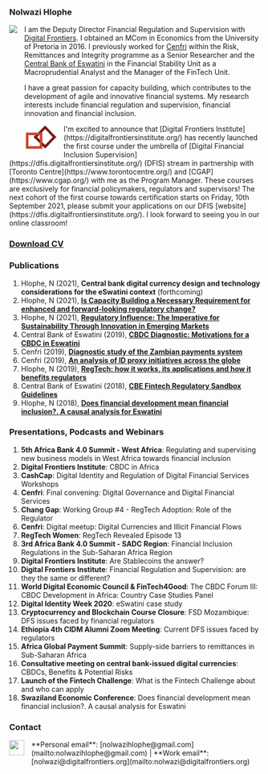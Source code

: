 ### **Nolwazi Hlophe**
<dl>
<img src="LwaziMabhengu_01.jpg" style="border: 0pt none; margin-bottom: 1em; float: left; margin-right: 1em;" height="200">
<p style="text-align: left;">
</p>
</dl>

I am the Deputy Director Financial Regulation and Supervision with [Digital Frontiers](https://digitalfrontiers.org/). I obtained an MCom in Economics from the University of Pretoria in 2016. I previously worked for [Cenfri](https://cenfri.org/) within the Risk, Remittances and Integrity programme as a Senior Researcher and the [Central Bank of Eswatini](http://www.centralbank.org.sz/) in the Financial Stability Unit as a Macroprudential Analyst and the Manager of the FinTech Unit.



I have a great passion for capacity building, which contributes to the development of agile and innovative financial systems. My research interests include financial regulation and supervision, financial innovation and financial inclusion. 


<dl>
<img src="20210720_063354.jpg" style="border: 0pt none; margin-bottom: 1em; float: left; margin-right: 1em;" height="50">
<p style="text-align: left;">
</p>
</dl>
I'm excited to announce that [Digital Frontiers Institute](https://digitalfrontiersinstitute.org/) has recently launched the first course under the umbrella of [Digital Financial Inclusion Supervision](https://dfis.digitalfrontiersinstitute.org/) (DFIS) stream in partnership with [Toronto Centre](https://www.torontocentre.org/) and [CGAP](https://www.cgap.org/) with me as the Program Manager. These courses are exclusively for financial policymakers, regulators and supervisors! The next cohort of the first course towards certification starts on Friday, 10th September 2021, please submit your applications on our DFIS [website](https://dfis.digitalfrontiersinstitute.org/). I look forward to seeing you in our online classroom!



### [**Download CV**](https://www.dropbox.com/s/adyje70ohuctg09/NolwaziHlophe_CV.pdf?dl=0)


### **Publications**
1. Hlophe, N (2021), **Central bank digital currency design and technology considerations for the eSwatini context** (forthcoming)
2. Hlophe, N (2021), [**Is Capacity Building a Necessary Requirement for enhanced and forward-looking regulatory change?**](https://issuu.com/digitalbankerafrica/docs/digital_banker_africa_spring_2021)
3. Hlophe, N (2021), [**Regulatory Influence: The Imperative for Sustainability Through Innovation in Emerging Markets**](https://regtechafrica.com/regetechafrica-magazine/) 
4. Central Bank of Eswatini (2019), [**CBDC Diagnostic: Motivations for a CBDC in Eswatini**](https://www.centralbank.org.sz/fintech/cbdc/CBE-Cenfri%20CBDC%20Diagnostic_Phase1%20(002).pdf)
5. Cenfri (2019), [**Diagnostic study of the Zambian payments system**](https://cenfri.org/publications/diagnostic-study-of-the-zambian-payments-system/)
6. Cenfri (2019), [**An analysis of ID proxy initiatives across the globe**](https://cenfri.org/publications/an-analysis-of-id-proxy-initiatives-across-the-globe/)
7. Hlophe, N (2019), [**RegTech: how it works, its applications and how it benefits regulators**](https://www.centralbank.org.sz/media/newsletter/docs/CENTRATALK_20180206.pdf)
8. Central Bank of Eswatini (2018), [**CBE Fintech Regulatory Sandbox Guidelines**](https://www.centralbank.org.sz/fintech/sandbox/)
9. Hlophe, N (2018), [**Does financial development mean financial inclusion?. A causal analysis for Eswatini**](https://www.african-review.com/view-paper.php?serial=20191102135807-759399)


### **Presentations, Podcasts and Webinars** 

1. **5th Africa Bank 4.0 Summit - West Africa**: Regulating and supervising new business models in West Africa towards financial inclusion
2. **Digital Frontiers Institute**: CBDC in Africa
3. **CashCap**: Digital Identity and Regulation of Digital Financial Services Workshops
4. **Cenfri**: Final convening: Digital Governance and Digital Financial Services 
5. **Chang Gap**: Working Group #4 - RegTech Adoption: Role of the Regulator
6. **Cenfri**: Digital meetup: Digital Currencies and Illicit Financial Flows
7. **RegTech Women**: RegTech Revealed Episode 13
8. **3rd Africa Bank 4.0 Summit - SADC Region**: Financial Inclusion Regulations in the Sub-Saharan Africa Region
9. **Digital Frontiers Institute**: Are Stablecoins the answer?
10. **Digital Frontiers Institute**: Financial Regulation and Supervision: are they the same or different?
11. **World Digital Economic Council & FinTech4Good**: The CBDC Forum III: CBDC Development in Africa: Country Case Studies Panel
12. **Digital Identity Week 2020**: eSwatini case study
13. **Cryptocurrency and Blockchain Course Closure**: FSD Mozambique: DFS issues faced by financial regulators
14. **Ethiopia 4th CIDM Alumni Zoom Meeting**: Current DFS issues faced by regulators
15. **Africa Global Payment Summit**: Supply-side barriers to remittances in Sub-Saharan Africa
16. **Consultative meeting on central bank-issued digital currencies**: CBDCs, Benefits & Potential Risks
17. **Launch of the Fintech Challenge**: What is the Fintech Challenge about and who can apply
18. **Swaziland Economic Conference**: Does financial development mean financial inclusion?. A causal analysis for Eswatini


### **Contact**
<dl>
<a href="https://www.linkedin.com/in/nolwazi-hlophe"> 
<img src="Linkedin-Circle-SM-Button.png" style="border: 0pt none; margin-bottom: 1em; float: left; margin-right: 1em;" width="30" height="30">
<p style="text-align: left;">
</p>
</a>
</dl>
**Personal email**: [nolwazihlophe@gmail.com](mailto:nolwazihlophe@gmail.com) | **Work email**: [nolwazi@digitalfrontiers.org](mailto:nolwazi@digitalfrontiers.org) 
